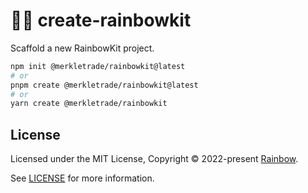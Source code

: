 # 🌈🚀 create-rainbowkit

Scaffold a new RainbowKit project.

```bash
npm init @merkletrade/rainbowkit@latest
# or
pnpm create @merkletrade/rainbowkit@latest
# or
yarn create @merkletrade/rainbowkit
```

## License

Licensed under the MIT License, Copyright © 2022-present [Rainbow](https://rainbow.me).

See [LICENSE](./LICENSE) for more information.
